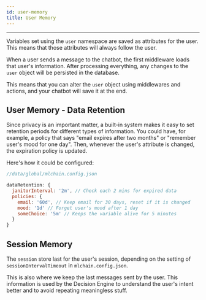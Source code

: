 ```yaml
---
id: user-memory
title: User Memory
---
```


--------------------

Variables set using the `user` namespace are saved as attributes for the user. This means that those attributes will always follow the user.

When a user sends a message to the chatbot, the first middleware loads that user's information. After processing everything, any changes to the `user` object will be persisted in the database.

This means that you can alter the `user` object using middlewares and actions, and your chatbot will save it at the end.

## User Memory - Data Retention

Since privacy is an important matter, a built-in system makes it easy to set retention periods for different types of information. You could have, for example, a policy that says "email expires after two months" or "remember user's mood for one day". Then, whenever the user's attribute is changed, the expiration policy is updated.

Here's how it could be configured:

```js
//data/global/mlchain.config.json

dataRetention: {
  janitorInterval: '2m', // Check each 2 mins for expired data
  policies: {
    email: '60d', // Keep email for 30 days, reset if it is changed
    mood: '1d' // Forget user's mood after 1 day
    someChoice: '5m' // Keeps the variable alive for 5 minutes
  }
}
```

## Session Memory

The `session` store last for the user's session, depending on the setting of `sessionIntervalTimeout` in `mlchain.config.json`.

This is also where we keep the last messages sent by the user. This information is used by the Decision Engine to understand the user's intent better and to avoid repeating meaningless stuff.